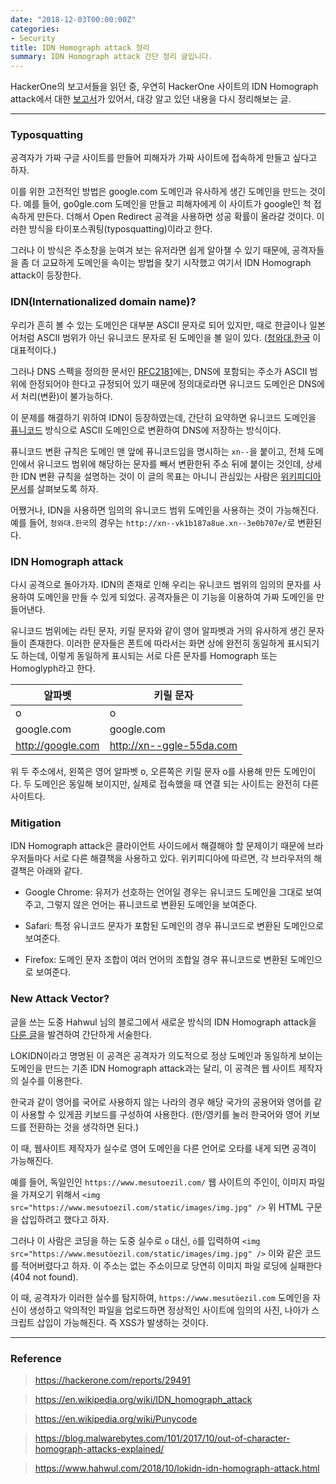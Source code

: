 ```yaml
---
date: "2018-12-03T00:00:00Z"
categories:
- Security
title: IDN Homograph attack 정리
summary: IDN Homograph attack 간단 정리 글입니다.
---
```


HackerOne의 보고서들을 읽던 중, 우연히 HackerOne 사이트의 IDN Homograph attack에서 대한 [보고서](https://hackerone.com/reports/29491)가 있어서, 대강 알고 있던 내용을 다시 정리해보는 글.

---

### Typosquatting

공격자가 가짜 구글 사이트를 만들어 피해자가 가짜 사이트에 접속하게 만들고 싶다고 하자.

이를 위한 고전적인 방법은 google.com 도메인과 유사하게 생긴 도메인을 만드는 것이다. 예를 들어, go0gle.com 도메인을 만들고 피해자에게 이 사이트가 google인 척 접속하게 만든다. 더해서 Open Redirect 공격을 사용하면 성공 확률이 올라갈 것이다. 이러한 방식을 타이포스쿼팅(typosquatting)이라고 한다.

그러나 이 방식은 주소창을 눈여겨 보는 유저라면 쉽게 알아챌 수 있기 때문에, 공격자들을 좀 더 교묘하게 도메인을 속이는 방법을 찾기 시작했고 여기서 IDN Homograph attack이 등장한다.

### IDN(Internationalized domain name)?

우리가 흔히 볼 수 있는 도메인은 대부분 ASCII 문자로 되어 있지만, 때로 한글이나 일본어처럼 ASCII 범위가 아닌 유니코드 문자로 된 도메인을 볼 일이 있다. ([청와대.한국](http://청와대.한국) 이 대표적이다.)

그러나 DNS 스펙을 정의한 문서인 [RFC2181](https://tools.ietf.org/html/rfc2181)에는, DNS에 포함되는 주소가 ASCII 범위에 한정되어야 한다고 규정되어 있기 때문에 정의대로라면 유니코드 도메인은 DNS에서 처리(변환)이 불가능하다.

이 문제를 해결하기 위하여 IDN이 등장하였는데, 간단히 요약하면 유니코드 도메인을 [퓨니코드](https://ko.wikipedia.org/wiki/%ED%93%A8%EB%8B%88%EC%BD%94%EB%93%9C) 방식으로 ASCII 도메인으로 변환하여 DNS에 저장하는 방식이다.

퓨니코드 변환 규칙은 도메인 맨 앞에 퓨니코드임을 명시하는 `xn--`을 붙이고, 전체 도메인에서 유니코드 범위에 해당하는 문자를 빼서 변환한뒤 주소 뒤에 붙이는 것인데, 상세한 IDN 변환 규칙을 설명하는 것이 이 글의 목표는 아니니 관심있는 사람은 [위키피디아 문서](https://en.wikipedia.org/wiki/Internationalized_domain_name)를 살펴보도록 하자.

어쨌거나, IDN을 사용하면 임의의 유니코드 범위 도메인을 사용하는 것이 가능해진다. 예를 들어, `청와대.한국`의 경우는 `http://xn--vk1b187a8ue.xn--3e0b707e/`로 변환된다.

### IDN Homograph attack

다시 공격으로 돌아가자. IDN의 존재로 인해 우리는 유니코드 범위의 임의의 문자를 사용하여 도메인을 만들 수 있게 되었다. 공격자들은 이 기능을 이용하여 가짜 도메인을 만들어낸다.

유니코드 범위에는 라틴 문자, 키릴 문자와 같이 영어 알파벳과 거의 유사하게 생긴 문자들이 존재한다. 이러한 문자들은 폰트에 따라서는 화면 상에 완전히 동일하게 표시되기도 하는데, 이렇게 동일하게 표시되는 서로 다른 문자를 Homograph 또는 Homoglyph라고 한다.

| 알파벳 | 키릴 문자 |
|--------|-----------|
| o      | о         |
| google.com | gооgle.com    |
| http://google.com | http://xn--ggle-55da.com |

위 두 주소에서, 왼쪽은 영어 알파벳 o, 오른쪽은 키릴 문자 о를 사용해 만든 도메인이다. 두 도메인은 동일해 보이지만, 실제로 접속했을 때 연결 되는 사이트는 완전히 다른 사이트다.

### Mitigation

IDN Homograph attack은 클라이언트 사이드에서 해결해야 할 문제이기 때문에 브라우저들마다 서로 다른 해결책을 사용하고 있다. 위키피디아에 따르면, 각 브라우저의 해결책은 아래와 같다. 

- Google Chrome: 유저가 선호하는 언어일 경우는 유니코드 도메인을 그대로 보여주고, 그렇지 않은 언어는 퓨니코드로 변환된 도메인을 보여준다.

- Safari: 특정 유니코드 문자가 포함된 도메인의 경우 퓨니코드로 변환된 도메인으로 보여준다.

- Firefox: 도메인 문자 조합이 여러 언어의 조합일 경우 퓨니코드로 변환된 도메인으로 보여준다.

### New Attack Vector?

글을 쓰는 도중 Hahwul 님의 블로그에서 새로운 방식의 IDN Homograph attack을 [다룬 글](https://www.hahwul.com/2018/10/lokidn-idn-homograph-attack.html)을 발견하여 간단하게 서술한다.

LOKIDN이라고 명명된 이 공격은 공격자가 의도적으로 정상 도메인과 동일하게 보이는 도메인을 만드는 기존 IDN Homograph attack과는 달리, 이 공격은 웹 사이트 제작자의 실수를 이용한다.

한국과 같이 영어를 국어로 사용하지 않는 나라의 경우 해당 국가의 공용어와 영어를 같이 사용할 수 있게끔 키보드를 구성하여 사용한다. (한/영키를 눌러 한국어와 영어 키보드를 전환하는 것을 생각하면 된다.)

이 때, 웹사이트 제작자가 실수로 영어 도메인을 다른 언어로 오타를 내게 되면 공격이 가능해진다.

예를 들어, 독일인인 `https://www.mesutoezil.com/` 웹 사이트의 주인이, 이미지 파일을 가져오기 위해서 `<img src="https://www.mesutoezil.com/static/images/img.jpg" />` 위 HTML 구문을 삽입하려고 했다고 하자.

그러나 이 사람은 코딩을 하는 도중 실수로 `o` 대신, `ö`를 입력하여 `<img src="https://www.mesutöezil.com/static/images/img.jpg" />` 이와 같은 코드를 적어버렸다고 하자. 이 주소는 없는 주소이므로 당연히 이미지 파일 로딩에 실패한다(404 not found).

이 때, 공격자가 이러한 실수를 탐지하여, `https://www.mesutöezil.com` 도메인을 자신이 생성하고 악의적인 파일을 업로드하면 정상적인 사이트에 임의의 사진, 나아가 스크립트 삽입이 가능해진다. 즉 XSS가 발생하는 것이다.

---

### Reference

> https://hackerone.com/reports/29491

> https://en.wikipedia.org/wiki/IDN_homograph_attack

> https://en.wikipedia.org/wiki/Punycode

> https://blog.malwarebytes.com/101/2017/10/out-of-character-homograph-attacks-explained/

> https://www.hahwul.com/2018/10/lokidn-idn-homograph-attack.html